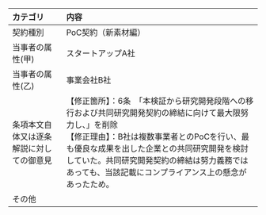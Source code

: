 | カテゴリ | 内容 |
| :--- | :--- |
| 契約種別 | PoC契約（新素材編） |
| 当事者の属性(甲) | スタートアップA社 |
| 当事者の属性(乙) | 事業会社B社 |
| 条項本文自体又は逐条解説に対しての御意見 | 【修正箇所】：6条　「本検証から研究開発段階への移行および共同研究開発契約の締結に向けて最大限努力し、」を削除<br>【修正理由】：B社は複数事業者とのPoCを行い、最も優良な成果を出した企業との共同研究開発を検討していた。共同研究開発契約の締結は努力義務ではあっても、当該記載にコンプライアンス上の懸念があったため。 |
| その他 |  |
